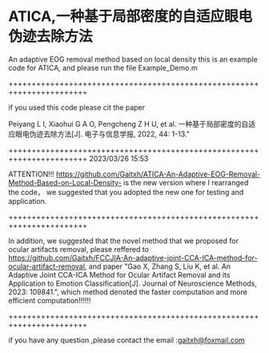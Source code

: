 # ATICA,一种基于局部密度的自适应眼电伪迹去除方法
An adaptive EOG removal method based on local density
this is an example code for ATICA, and please run the file Example_Demo.m

+++++++++++++++++++++++++++++++++++++++++++++++++++++++++++++++++++++++

if you used this code please cit the paper

Peiyang L I, Xiaohui G A O, Pengcheng Z H U, et al. 一种基于局部密度的自适应眼电伪迹去除方法[J]. 电子与信息学报, 2022, 44: 1-13."


+++++++++++++++++++++++++++++++++++++++++++++++++++++++++++++++++++++++
2023/03/26 15:53

ATTENTION!!! 
https://github.com/Gaitxh/ATICA-An-Adaptive-EOG-Removal-Method-Based-on-Local-Density-
is the new version where I rearranged the code， we suggested that you adopted the new one for testing and application.

+++++++++++++++++++++++++++++++++++++++++++++++++++++++++++++++++++++++

In addition, we suggested that the novel method that we proposed for ocular artifacts removal, please reffered to https://github.com/Gaitxh/FCCJIA-An-adaptive-joint-CCA-ICA-method-for-ocular-artifact-removal, and paper "Gao X, Zhang S, Liu K, et al. An Adaptive Joint CCA-ICA Method for Ocular Artifact Removal and its Application to Emotion Classification[J]. Journal of Neuroscience Methods, 2023: 109841.", which method denoted the faster computation and more efficient computation!!!!!!

+++++++++++++++++++++++++++++++++++++++++++++++++++++++++++++++++++++++

if you have any question ,please contact the email :gaitxh@foxmail.com
